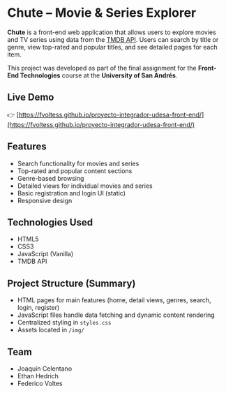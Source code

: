 # Chute – Movie & Series Explorer

**Chute** is a front-end web application that allows users to explore movies and TV series using data from the [TMDB API](https://www.themoviedb.org/). Users can search by title or genre, view top-rated and popular titles, and see detailed pages for each item.

This project was developed as part of the final assignment for the **Front-End Technologies** course at the **University of San Andrés**.

## Live Demo

👉 [https://fvoltess.github.io/proyecto-integrador-udesa-front-end/](https://fvoltess.github.io/proyecto-integrador-udesa-front-end/)

## Features

- Search functionality for movies and series
- Top-rated and popular content sections
- Genre-based browsing
- Detailed views for individual movies and series
- Basic registration and login UI (static)
- Responsive design

## Technologies Used

- HTML5
- CSS3
- JavaScript (Vanilla)
- TMDB API

## Project Structure (Summary)

- HTML pages for main features (home, detail views, genres, search, login, register)
- JavaScript files handle data fetching and dynamic content rendering
- Centralized styling in `styles.css`
- Assets located in `/img/`

## Team

- Joaquín Celentano  
- Ethan Hedrich  
- Federico Voltes
